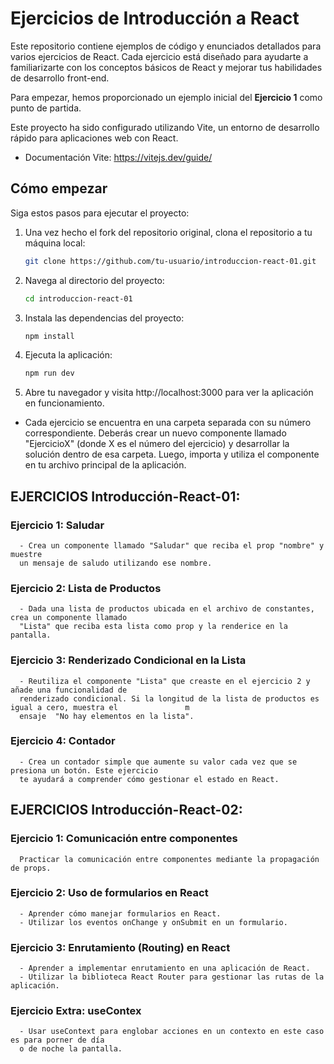 # Ejercicios de Introducción a React

Este repositorio contiene ejemplos de código y enunciados detallados para varios ejercicios de React. Cada ejercicio está diseñado para ayudarte a familiarizarte con los conceptos básicos de React y mejorar tus habilidades de desarrollo front-end.

Para empezar, hemos proporcionado un ejemplo inicial del **Ejercicio 1** como punto de partida.

Este proyecto ha sido configurado utilizando Vite, un entorno de desarrollo rápido para aplicaciones web con React.

- Documentación Vite: https://vitejs.dev/guide/

## Cómo empezar

Siga estos pasos para ejecutar el proyecto:

1. Una vez hecho el fork del repositorio original, clona el repositorio a tu máquina local:

   ```bash
   git clone https://github.com/tu-usuario/introduccion-react-01.git
   ```

2. Navega al directorio del proyecto:

   ```bash
   cd introduccion-react-01
   ```

3. Instala las dependencias del proyecto:

   ```bash
   npm install
   ```

4. Ejecuta la aplicación:

   ```bash
   npm run dev
   ```

5. Abre tu navegador y visita http://localhost:3000 para ver la aplicación en funcionamiento.

- Cada ejercicio se encuentra en una carpeta separada con su número correspondiente. Deberás crear un nuevo componente llamado "EjercicioX" (donde X es el número del ejercicio) y desarrollar la solución dentro de esa carpeta. Luego, importa y utiliza el componente en tu archivo principal de la aplicación.

## EJERCICIOS Introducción-React-01:

   ### Ejercicio 1: Saludar
   
      - Crea un componente llamado "Saludar" que reciba el prop "nombre" y muestre 
      un mensaje de saludo utilizando ese nombre.
   
   
   
   ### Ejercicio 2: Lista de Productos
   
      - Dada una lista de productos ubicada en el archivo de constantes, crea un componente llamado 
      "Lista" que reciba esta lista como prop y la renderice en la pantalla.
   
   
   ### Ejercicio 3: Renderizado Condicional en la Lista
   
      - Reutiliza el componente "Lista" que creaste en el ejercicio 2 y añade una funcionalidad de 
      renderizado condicional. Si la longitud de la lista de productos es igual a cero, muestra el               m
      ensaje  "No hay elementos en la lista".
   
   
   ### Ejercicio 4: Contador
   
      - Crea un contador simple que aumente su valor cada vez que se presiona un botón. Este ejercicio 
      te ayudará a comprender cómo gestionar el estado en React.

## EJERCICIOS Introducción-React-02:

   ### Ejercicio 1: Comunicación entre componentes
      Practicar la comunicación entre componentes mediante la propagación de props.
   ### Ejercicio 2: Uso de formularios en React
      - Aprender cómo manejar formularios en React.
      - Utilizar los eventos onChange y onSubmit en un formulario.
   ### Ejercicio 3: Enrutamiento (Routing) en React
      - Aprender a implementar enrutamiento en una aplicación de React.
      - Utilizar la biblioteca React Router para gestionar las rutas de la aplicación.
   ### Ejercicio Extra: useContex
      - Usar useContext para englobar acciones en un contexto en este caso es para porner de día
      o de noche la pantalla.

